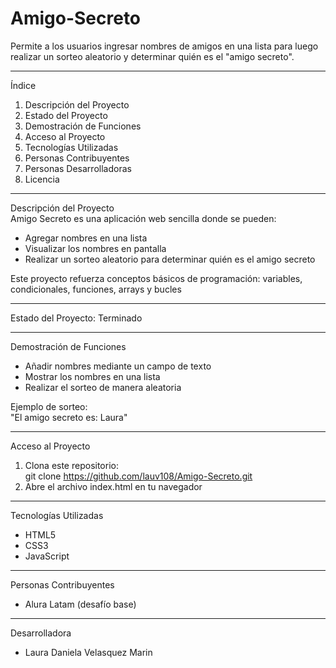 # Amigo-Secreto
Permite a los usuarios ingresar nombres de amigos en una lista para luego realizar un sorteo aleatorio y determinar quién es el "amigo secreto".

---

Índice  
1. Descripción del Proyecto  
2. Estado del Proyecto  
3. Demostración de Funciones  
4. Acceso al Proyecto  
5. Tecnologías Utilizadas  
6. Personas Contribuyentes  
7. Personas Desarrolladoras  
8. Licencia  

---

Descripción del Proyecto  
Amigo Secreto es una aplicación web sencilla donde se pueden:  
- Agregar nombres en una lista  
- Visualizar los nombres en pantalla
- Realizar un sorteo aleatorio para determinar quién es el amigo secreto 

Este proyecto refuerza conceptos básicos de programación: variables, condicionales, funciones, arrays y bucles

---

Estado del Proyecto: Terminado  

---

Demostración de Funciones  
- Añadir nombres mediante un campo de texto
- Mostrar los nombres en una lista
- Realizar el sorteo de manera aleatoria

Ejemplo de sorteo:  
"El amigo secreto es: Laura"

---

Acceso al Proyecto  
1. Clona este repositorio:  
   git clone https://github.com/lauv108/Amigo-Secreto.git 
2. Abre el archivo index.html en tu navegador

---

Tecnologías Utilizadas  
- HTML5  
- CSS3  
- JavaScript  

---

Personas Contribuyentes  
- Alura Latam (desafío base) 

---

Desarrolladora 
- Laura Daniela Velasquez Marin

